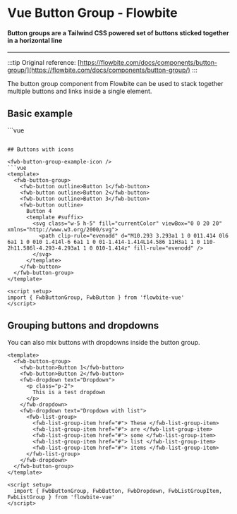 <script setup>
import { defineClientComponent } from 'vitepress'

import FwbButtonGroupExample from './buttonGroup/examples/FwbButtonGroupExample.vue'
import FwbButtonGroupExampleIcon from './buttonGroup/examples/FwbButtonGroupExampleIcon.vue'

const FwbButtonGroupExampleDropdown = defineClientComponent(() => {
  return import('./buttonGroup/examples/FwbButtonGroupExampleDropdown.vue')
})
</script>

# Vue Button Group - Flowbite

#### Button groups are a Tailwind CSS powered set of buttons sticked together in a horizontal line

---

:::tip
Original reference: [https://flowbite.com/docs/components/button-group/](https://flowbite.com/docs/components/button-group/)
:::

The button group component from Flowbite can be used to stack together multiple buttons and links inside a single element.

## Basic example

<fwb-button-group-example />
```vue
<template>
  <fwb-button-group>
    <fwb-button>Button Default</fwb-button>
    <fwb-button color="purple">Button Purple</fwb-button>
    <fwb-button color="alternative">Button Alternative</fwb-button>
    <fwb-button color="red">Button Red</fwb-button>
  </fwb-button-group>
</template>

<script setup>
import { FwbButtonGroup, FwbButton } from 'flowbite-vue'
</script>
```

## Buttons with icons

<fwb-button-group-example-icon />
```vue
<template>
  <fwb-button-group>
    <fwb-button outline>Button 1</fwb-button>
    <fwb-button outline>Button 2</fwb-button>
    <fwb-button outline>Button 3</fwb-button>
    <fwb-button outline>
      Button 4
      <template #suffix>
        <svg class="w-5 h-5" fill="currentColor" viewBox="0 0 20 20" xmlns="http://www.w3.org/2000/svg">
          <path clip-rule="evenodd" d="M10.293 3.293a1 1 0 011.414 0l6 6a1 1 0 010 1.414l-6 6a1 1 0 01-1.414-1.414L14.586 11H3a1 1 0 110-2h11.586l-4.293-4.293a1 1 0 010-1.414z" fill-rule="evenodd" />
        </svg>
      </template>
    </fwb-button>
  </fwb-button-group>
</template>

<script setup>
import { FwbButtonGroup, FwbButton } from 'flowbite-vue'
</script>
```

## Grouping buttons and dropdowns

You can also mix buttons with dropdowns inside the button group.
<fwb-button-group-example-dropdown />
```vue
<template>
  <fwb-button-group>
    <fwb-button>Button 1</fwb-button>
    <fwb-button>Button 2</fwb-button>
    <fwb-dropdown text="Dropdown">
      <p class="p-2">
        This is a test dropdown
      </p>
    </fwb-dropdown>
    <fwb-dropdown text="Dropdown with list">
      <fwb-list-group>
        <fwb-list-group-item href="#"> These </fwb-list-group-item>
        <fwb-list-group-item href="#"> are </fwb-list-group-item>
        <fwb-list-group-item href="#"> some </fwb-list-group-item>
        <fwb-list-group-item href="#"> list </fwb-list-group-item>
        <fwb-list-group-item href="#"> items </fwb-list-group-item>
      </fwb-list-group>
    </fwb-dropdown>
  </fwb-button-group>
</template>

<script setup>
  import { FwbButtonGroup, FwbButton, FwbDropdown, FwbListGroupItem, FwbListGroup } from 'flowbite-vue'
</script>
```
